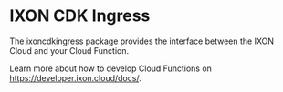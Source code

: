 # IXON CDK Ingress

The ixoncdkingress package provides the interface between the IXON Cloud and your Cloud Function.

Learn more about how to develop Cloud Functions on https://developer.ixon.cloud/docs/.
